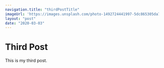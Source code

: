 ```yaml
---
navigation.title: "thirdPostTitle"
imageUrl: 'https://images.unsplash.com/photo-1492724441997-5dc865305da7?ixlib=rb-1.2.1&ixid=eyJhcHBfaWQiOjEyMDd9&auto=format&fit=crop&w=1679&q=80'
layout: "post"
date: "2020-03-03"
---
```

# Third Post

This is my third post.
